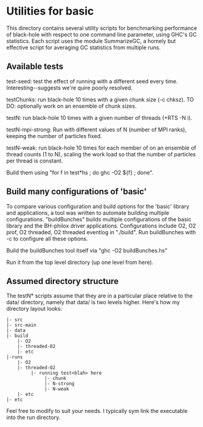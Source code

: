Utilities for basic
===========================

This directory contains several utility scripts for benchmarking performance of black-hole with respect to one command line parameter, using GHC's GC statistics. Each script uses the module SummarizeGC, a homely but effective script for averaging GC statistics from multiple runs.

Available tests
---------------
test-seed: test the effect of running with a different seed every time. Interesting--suggests we're quire poorly resolved.

testChunks: run black-hole 10 times with a given chunk size (-c chksz). TO DO: optionally work on an ensemble of chunk sizes.

testN: run black-hole 10 times with a given number of threads (+RTS -N i).

testN-mpi-strong: Run with different values of N (number of MPI ranks), keeping the number of particles fixed.

testN-weak: run black-hole 10 times for each member of on an ensemble of thread counts (1 to N), scaling the work load so that the number of particles per thread is constant.

Build them using "for f in test*hs ; do ghc -O2 ${f} ; done".

Build many configurations of 'basic'
------------------------------------

To compare various configuration and build options for the 'basic' library and applications, a tool was written to automate building multiple configurations. "buildBunches" builds multiple configurations of the basic library and the BH-philox driver applications. Configurations include O2, O2 prof, O2 threaded, O2 threaded eventlog in "./build".
Run buildBunches with -c to configure all these options.

Build the buildBunches tool itself via "ghc -O2 buildBunches.hs"

Run it from the top level directory (up one level from here).

Assumed directory structure
---------------------------
The testN* scripts assume that they are in a particular place relative to the data/ directory, namely that data/  is two levels higher. Here's how my directory layout looks:

    |- src
    |- src-main
    |- data
    |- build
        |- O2
        |- threaded-O2
        |- etc
    |-runs
        |- O2
        |- threaded-O2
             |- running test<blah> here
                  |- chunk
                  |- N-strong
                  |- N-weak
        |- etc
    |- etc

Feel free to modify to suit your needs. I typically sym link the executable into the run directory.

